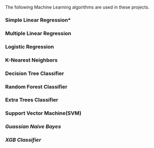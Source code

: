 The following Machine Learning algorithms are used in these projects.
### **Simple Linear Regression***
### **Multiple Linear Regression**
### **Logistic Regression**
### **K-Nearest Neighbors**
### **Decision Tree Classifier**
### **Random Forest Classifier**
### **Extra Trees Classifier**
### **Support Vector Machine(SVM)**
### *Guassian Naive Bayes*
### *XGB Classifier*
